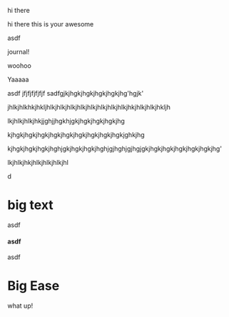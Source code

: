 hi there

hi there this is your awesome&#x20;

asdf

journal!

woohoo

Yaaaaa

asdf jfjfjfjfjfjf sadfgjkjhgkjhgkjhgkjhgkjhg'hgjk'



jhlkjhlkhkjhkljhlkjhlkjhlkjhlkjhlkjhlkjhlkjhlkjhkjhlkjhlkjhkljh

lkjhlkjhlkjhkjjghjjhgkhjgkjhgkjhgkjhgkjhg

kjhgkjhgkjhgkjhgkjhgkjhgkjhgkjhgkjhgkjghkjhg

kjhgkjhgkjhgkjhghjgkjhgkjhgkjhghjgjhghjgjhgjgkjhgkjhgkjhgkjhgkjhgkjhg'

lkjhlkjhkjhlkjhlkjhlkjhl

d

# big text

asdf

#### asdf

asdf

# Big Ease

what up!